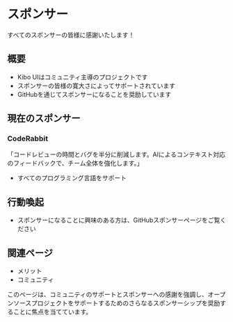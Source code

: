 # スポンサー

すべてのスポンサーの皆様に感謝いたします！

## 概要
- Kibo UIはコミュニティ主導のプロジェクトです
- スポンサーの皆様の寛大さによってサポートされています
- GitHubを通じてスポンサーになることを奨励しています

## 現在のスポンサー

### CodeRabbit
「コードレビューの時間とバグを半分に削減します。AIによるコンテキスト対応のフィードバックで、チーム全体を強化します。」
- すべてのプログラミング言語をサポート

## 行動喚起
- スポンサーになることに興味のある方は、GitHubスポンサーページをご覧ください

## 関連ページ
- メリット
- コミュニティ

このページは、コミュニティのサポートとスポンサーへの感謝を強調し、オープンソースプロジェクトをサポートするためのさらなるスポンサーシップを奨励することに焦点を当てています。
